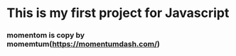 # This is my first project for Javascript
### momentom is copy by momemtum(https://momentumdash.com/)
